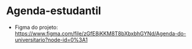 # Agenda-estudantil

* Figma do projeto: https://www.figma.com/file/zGfE8jKKM8T8bXbxbhGYNd/Agenda-do-universitario?node-id=0%3A1
